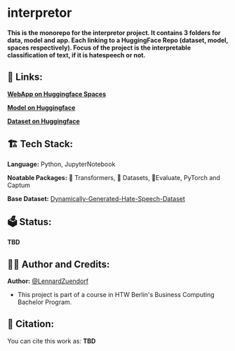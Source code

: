 <h1>interpretor</h1>
<h4>This is the monorepo for the interpretor project. It contains 3 folders for data, model and app. Each linking to a HuggingFace Repo (dataset, model, spaces respectively). Focus of the project is the interpretable classification of text, if it is hatespeech or not.</h4>

<h2>🔗 Links:</h2>

**[WebApp on Huggingface Spaces](https://huggingface.co/spaces/LennardZuendorf/interpretor-app)**

**[Model on Huggingface](https://huggingface.co/LennardZuendorf/interpretor)**

**[Dataset on Huggingface](https://huggingface.co/datasets/LennardZuendorf/interpretor)**

<h2>🏗️ Tech Stack:</h2>

**Language:** Python, JupyterNotebook

**Noatable Packages:** 🤗 Transformers, 🤗 Datasets, 🤗Evaluate, PyTorch and Captum

**Base Dataset:** [Dynamically-Generated-Hate-Speech-Dataset](https://huggingface.co/datasets/LennardZuendorf/Dynamically-Generated-Hate-Speech-Dataset)

<h2>🗳️ Status:</h2>

**TBD**

<h2>👨‍💻 Author and Credits:</h2>

**Author:** [@LennardZuendorf](https://github.com/LennardZuendorf)

- This project is part of a course in HTW Berlin's Business Computing Bachelor Program.

<h2>📃 Citation:</h2>

You can cite this work as:
**TBD**


